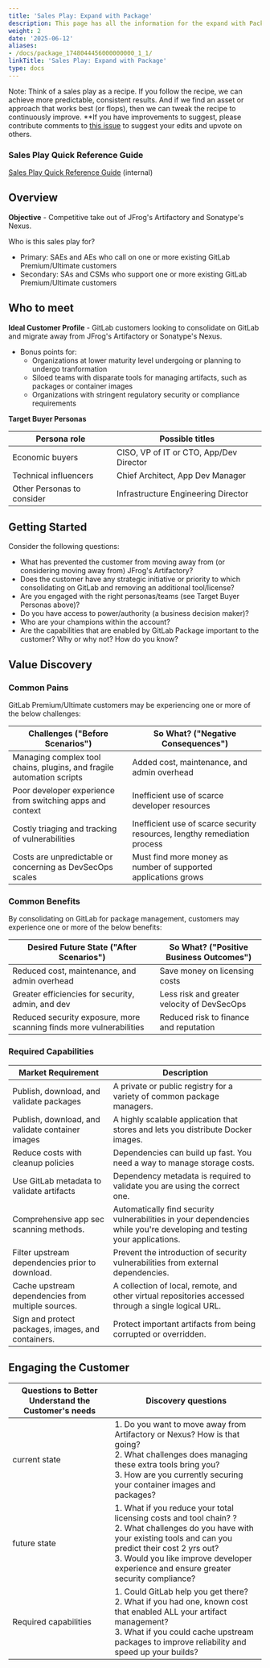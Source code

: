 ```yaml
---
title: 'Sales Play: Expand with Package'
description: This page has all the information for the expand with Package sales play.
weight: 2
date: '2025-06-12'
aliases:
- /docs/package_1748044456000000000_1_1/
linkTitle: 'Sales Play: Expand with Package'
type: docs
---
```


Note: Think of a sales play as a recipe. If you follow the recipe, we can achieve more predictable, consistent results. And if we find an asset or approach that works best (or flops), then we can tweak the recipe to continuously improve. **If you have improvements to suggest, please contribute comments to [this issue](https://gitlab.com/gitlab-com/Product/-/issues/4440) to suggest your edits and upvote on others.

### Sales Play Quick Reference Guide

[Sales Play Quick Reference Guide](https://docs.google.com/presentation/d/1F0aZ4k9NutSwYDBCiXF4AcwprBPDcsISvAOYb7NgepM/edit?usp=sharing) (internal)

## Overview

**Objective** - Competitive take out of JFrog's Artifactory and Sonatype's Nexus.

Who is this sales play for?

* Primary: SAEs and AEs who call on one or more existing GitLab Premium/Ultimate customers
* Secondary: SAs and CSMs who support one or more existing GitLab Premium/Ultimate customers

## Who to meet

**Ideal Customer Profile**  - GitLab customers looking to consolidate on GitLab and migrate away from JFrog's Artifactory or Sonatype's Nexus.

* Bonus points for:
  * Organizations at lower maturity level undergoing or planning to undergo tranformation
  * Siloed teams with disparate tools for managing artifacts, such as packages or container images
  * Organizations with stringent regulatory security or compliance requirements

**Target Buyer Personas**

| Persona role  | Possible titles|
| ------------- | ---------------------- |
| Economic buyers    | CISO, VP of IT or CTO, App/Dev Director |
| Technical influencers    | Chief Architect, App Dev Manager |
| Other Personas to consider | Infrastructure Engineering Director |

## Getting Started

Consider the following questions:

* What has prevented the customer from moving away from (or considering moving away from) JFrog's Artifactory?
* Does the customer have any strategic initiative or priority to which consolidating on GitLab and removing an additional tool/license?
* Are you engaged with the right personas/teams (see Target Buyer Personas above)?
* Do you have access to power/authority (a business decision maker)?
* Who are your champions within the account?
* Are the capabilities that are enabled by GitLab Package important to the customer? Why or why not? How do you know?

## Value Discovery

### Common Pains

GitLab Premium/Ultimate customers may be experiencing one or more of the below challenges:

| Challenges ("Before Scenarios")  | So What? ("Negative Consequences")  |
| ------------- |-------------|
| Managing complex tool chains, plugins, and fragile automation scripts   | Added cost, maintenance, and admin overhead |
| Poor developer experience from switching apps and context | Inefficient use of scarce developer resources |
| Costly triaging and tracking of vulnerabilities    | Inefficient use of scarce security resources, lengthy remediation process |
| Costs are unpredictable or concerning as DevSecOps scales | Must find more money as number of supported applications grows |

### Common Benefits

By consolidating on GitLab for package management, customers may experience one or more of the below benefits:

| Desired Future State ("After Scenarios") | So What? ("Positive Business Outcomes")   |
| ------------- | ------------- |
| Reduced cost, maintenance, and admin overhead    | Save money on licensing costs |
| Greater efficiencies for security, admin, and dev    | Less risk and greater velocity of DevSecOps |
| Reduced security exposure, more scanning finds more vulnerabilities    | Reduced risk to finance and reputation |

### Required Capabilities

| Market Requirement                                | Description |
|---------                                          |-------------|
| Publish, download, and validate packages          | A private or public registry for a variety of common package managers. |
| Publish, download, and validate container images  | A highly scalable application that stores and lets you distribute Docker images. |
| Reduce costs with cleanup policies                | Dependencies can build up fast. You need a way to manage storage costs.          |
| Use GitLab metadata to validate artifacts         | Dependency metadata is required to validate you are using the correct one.       |
| Comprehensive app sec scanning methods.            | Automatically find security vulnerabilities in your dependencies while you're developing and testing your applications.  |
| Filter upstream dependencies prior to download.    | Prevent the introduction of security vulnerabilities from external dependencies.  |
| Cache upstream dependencies from multiple sources. | A collection of local, remote, and other virtual repositories accessed through a single logical URL. |
| Sign and protect packages, images, and containers.             | Protect important artifacts from being corrupted or overridden.               |

## Engaging the Customer

| Questions to Better Understand the Customer's needs  | Discovery questions  |
| ------------- | ------------- |
| current state    | 1. Do you want to move away from Artifactory or Nexus? How is that going?<br>2. What challenges does managing these extra tools bring you? <br>3. How are you currently securing your container images and packages?|
| future state    | 1. What if you reduce your total licensing costs and tool chain? ?<br>2. What challenges do you have with your existing tools and can you predict their cost 2 yrs out?<br>3. Would you like improve developer experience and ensure greater security compliance? |
| Required capabilities   | 1. Could GitLab help you get there?<br>2. What if you had one, known cost that enabled ALL your artifact management? <br>3. What if you could cache upstream packages to improve reliability and speed up your builds? |
